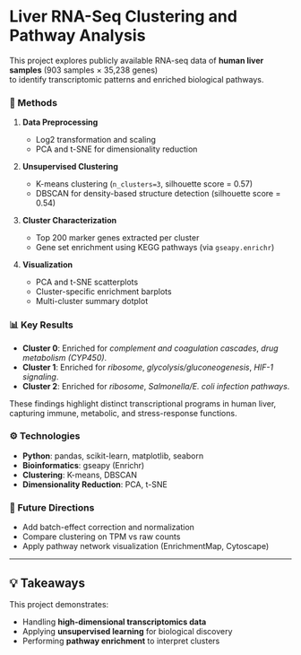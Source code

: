 # Liver RNA-Seq Clustering and Pathway Analysis

This project explores publicly available RNA-seq data of **human liver samples** (903 samples × 35,238 genes)  
to identify transcriptomic patterns and enriched biological pathways.

### 🔬 Methods
1. **Data Preprocessing**
   - Log2 transformation and scaling
   - PCA and t-SNE for dimensionality reduction

2. **Unsupervised Clustering**
   - K-means clustering (`n_clusters=3`, silhouette score = 0.57)
   - DBSCAN for density-based structure detection (silhouette score = 0.54)

3. **Cluster Characterization**
   - Top 200 marker genes extracted per cluster
   - Gene set enrichment using KEGG pathways (via `gseapy.enrichr`)

4. **Visualization**
   - PCA and t-SNE scatterplots
   - Cluster-specific enrichment barplots
   - Multi-cluster summary dotplot

### 📊 Key Results
- **Cluster 0**: Enriched for *complement and coagulation cascades*, *drug metabolism (CYP450)*.
- **Cluster 1**: Enriched for *ribosome*, *glycolysis/gluconeogenesis*, *HIF-1 signaling*.
- **Cluster 2**: Enriched for *ribosome*, *Salmonella/E. coli infection pathways*.

These findings highlight distinct transcriptional programs in human liver, capturing immune, metabolic, and stress-response functions.

### ⚙️ Technologies
- **Python**: pandas, scikit-learn, matplotlib, seaborn
- **Bioinformatics**: gseapy (Enrichr)
- **Clustering**: K-means, DBSCAN
- **Dimensionality Reduction**: PCA, t-SNE

### 🚀 Future Directions
- Add batch-effect correction and normalization
- Compare clustering on TPM vs raw counts
- Apply pathway network visualization (EnrichmentMap, Cytoscape)

---

## 💡 Takeaways
This project demonstrates:
- Handling **high-dimensional transcriptomics data**
- Applying **unsupervised learning** for biological discovery
- Performing **pathway enrichment** to interpret clusters
